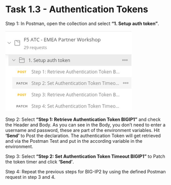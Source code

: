 # Task 1.3 - Authentication Tokens

Step 1: In Postman, open the collection and select **“1. Setup auth token”**.

![](../png/module1/task1_3_p1.png)

 
Step 2: Select **“Step 1: Retrieve Authentication Token BIGIP1”** and check the Header and Body. As you can see in the Body, you don’t need to enter a username and password, these are part of the environment variables. Hit **‘Send’** to Post the declaration.
The authentication Token will get retrieved and via the Postman Test and put in the according variable in the environment.

Step 3: Select **“Step 2: Set Authentication Token Timeout BIGIP1”** to Patch the token timer and click **‘Send’**.

Step 4: Repeat the previous steps for BIG-IP2 by using the defined Postman request in step 3 and 4.
